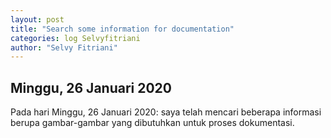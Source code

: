 ```yaml
---
layout: post
title: "Search some information for documentation"
categories: log Selvyfitriani
author: "Selvy Fitriani"
---
```


## Minggu, 26 Januari 2020

Pada hari Minggu, 26 Januari 2020: saya telah mencari beberapa informasi berupa gambar-gambar yang dibutuhkan untuk proses dokumentasi.

